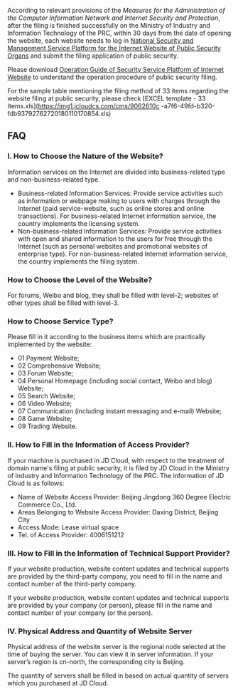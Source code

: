 According to relevant provisions of the *Measures for the Administration of the Computer Information Network and Internet Security and Protection*, after the filing is finished successfully on the Ministry of Industry and Information Technology of the PRC, within 30 days from the date of opening the website, each website needs to log in [National Security and Management Service Platform for the Internet Website of Public Security Organs](https://www.beian.gov.cn/) and submit the filing application of public security.

Please download [Operation Guide of Security Service Platform of Internet Website](http://www.beian.gov.cn/portal/downloadcenter?token=389a313f-53c9-4eb7-8a10-5eeae2f50a73) to understand the operation procedure of public security filing.

For the sample table mentioning the filing method of 33 items regarding the website filing at public security, please check [EXCEL template - 33 Items.xls](https://img1.jcloudcs.com/cms/9062610c -a7f6-49fd-b320-fdb93792762720180110170854.xls)

## **FAQ**

### I. How to Choose the Nature of the Website?

Information services on the Internet are divided into business-related type and non-business-related type.

- Business-related Information Services: Provide service activities such as information or webpage making to users with charges through the Internet (paid service-website, such as online stores and online transactions). For business-related Internet information service, the country implements the licensing system.
- Non-business-related Information Services: Provide service activities with open and shared information to the users for free through the Internet (such as personal websites and promotional websites of enterprise type). For non-business-related Internet information service, the country implements the filing system.

### How to Choose the Level of the Website?

For forums, Weibo and blog, they shall be filled with level-2; websites of other types shall be filled with level-3.

### How to Choose Service Type?

Please fill in it according to the business items which are practically implemented by the website:

- 01 Payment Website;
- 02 Comprehensive Website;
- 03 Forum Website;
- 04 Personal Homepage (including social contact, Weibo and blog) Website;
- 05 Search Website;
- 06 Video Website;
- 07 Communication (including instant messaging and e-mail) Website;
- 08 Game Website;
- 09 Trading Website.

### II. How to Fill in the Information of Access Provider?

If your machine is purchased in JD Cloud, with respect to the treatment of domain name's filing at public security, it is filed by JD Cloud in the Ministry of Industry and Information Technology of the PRC. The information of JD Cloud is as follows:

- Name of Website Access Provider: Beijing Jingdong 360 Degree Electric Commerce Co., Ltd.
- Areas Belonging to Website Access Provider: Daxing District, Beijing City
- Access Mode: Lease virtual space
- Tel. of Access Provider: 4006151212

### III. How to Fill in the Information of Technical Support Provider?

If your website production, website content updates and technical supports are provided by the third-party company, you need to fill in the name and contact number of the third-party company.

If your website production, website content updates and technical supports are provided by your company (or person), please fill in the name and contact number of your company (or the person).

### IV. Physical Address and Quantity of Website Server

Physical address of the website server is the regional node selected at the time of buying the server. You can view it in server information. If your server’s region is cn-north, the corresponding city is Beijing.

The quantity of servers shall be filled in based on actual quantity of servers which you purchased at JD Cloud.